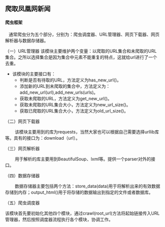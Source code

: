 ## 爬取凤凰网新闻

#### 爬虫框架

   通常爬虫分为五个部分，分别为：爬虫调度器、URL管理器、网页下载器、网页解析器与数据存储器。

（一）URL管理器
该模块主要维护两个变量：以爬取的URL集合和未爬取的URL集合。之所以选择集合是因为集合中元素不能重复的特点，这就给url进行了一个去重。
- 该模块的主要接口有：
    - 判断是否有待取的URL，方法定义为has_new_url()。
    - 添加新的URL到未爬取的集合中，方法定义为：add_new_url(url),add_new_urls(urls)。
    - 获取未爬取的URL，方法定义为get_new_url()。
    - 获取未爬取的URL集合大小，方法定义为new_url_size()。
    - 获取已爬取的URL集合大小，方法定义为old_url_size()。

（二）网页下载器

        该模块主要用到的库为requests，当然大家也可以根据自己需要选择urllib库等。具有的接口为：download（url）。

（三）网页解析器

        用于解析的库主要用到BeautifulSoup、lxml等。提供一个parser对外的接口。

（四）数据存储器

        数据存储器主要包括两个方法：store_data(data)用于将解析出来的有效数据存储到内存；output_html()用于将存储的数据输出到指定的文件或者数据库。

（五）爬虫调度器

​	该模块首先要初始化其他四个模块，通过crawl(root_url)方法将起始链接传入URL管理器，然后按照调度器流程执行各个模块，协调工作。

